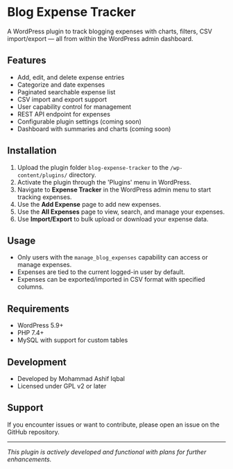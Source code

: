 # Blog Expense Tracker

A WordPress plugin to track blogging expenses with charts, filters, CSV import/export — all from within the WordPress admin dashboard.

## Features

- Add, edit, and delete expense entries
- Categorize and date expenses
- Paginated searchable expense list
- CSV import and export support
- User capability control for management
- REST API endpoint for expenses
- Configurable plugin settings (coming soon)
- Dashboard with summaries and charts (coming soon)

## Installation

1. Upload the plugin folder `blog-expense-tracker` to the `/wp-content/plugins/` directory.
2. Activate the plugin through the 'Plugins' menu in WordPress.
3. Navigate to **Expense Tracker** in the WordPress admin menu to start tracking expenses.
4. Use the **Add Expense** page to add new expenses.
5. Use the **All Expenses** page to view, search, and manage your expenses.
6. Use **Import/Export** to bulk upload or download your expense data.

## Usage

- Only users with the `manage_blog_expenses` capability can access or manage expenses.
- Expenses are tied to the current logged-in user by default.
- Expenses can be exported/imported in CSV format with specified columns.

## Requirements

- WordPress 5.9+
- PHP 7.4+
- MySQL with support for custom tables

## Development

- Developed by Mohammad Ashif Iqbal
- Licensed under GPL v2 or later

## Support

If you encounter issues or want to contribute, please open an issue on the GitHub repository.

---

*This plugin is actively developed and functional with plans for further enhancements.*

